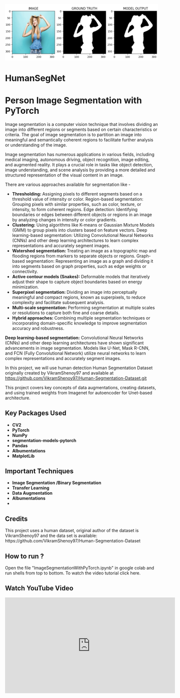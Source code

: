 <img src="Person Segmentation.png" alt="Person Segmentation.png model output">
<h1>HumanSegNet</h1>

# Person Image Segmentation with PyTorch
Image segmentation is a computer vision technique that involves dividing an image into different regions or segments based on certain characteristics or criteria. The goal of image segmentation is to partition an image into meaningful and semantically coherent regions to facilitate further analysis or understanding of the image.

Image segmentation has numerous applications in various fields, including medical imaging, autonomous driving, object recognition, image editing, and augmented reality. It plays a crucial role in tasks like object detection, image understanding, and scene analysis by providing a more detailed and structured representation of the visual content in an image.

There are various approaches available for segmentation like - 
<ul>
<li><b>Thresholding: </b>Assigning pixels to different segments based on a threshold value of intensity or color.
Region-based segmentation: Grouping pixels with similar properties, such as color, texture, or intensity, to form coherent regions.
Edge detection: Identifying boundaries or edges between different objects or regions in an image by analyzing changes in intensity or color gradients.
</li> 
  
<li><b>Clustering:</b> Using algorithms like K-means or Gaussian Mixture Models (GMM) to group pixels into clusters based on feature vectors.
Deep learning-based segmentation: Utilizing Convolutional Neural Networks (CNNs) and other deep learning architectures to learn complex representations and accurately segment images.
</li>
<li><b>Watershed segmentation: </b>Treating an image as a topographic map and flooding regions from markers to separate objects or regions.
Graph-based segmentation: Representing an image as a graph and dividing it into segments based on graph properties, such as edge weights or connectivity.
  </li>
</li>
<li><b>Active contour models (Snakes):</b> Deformable models that iteratively adjust their shape to capture object boundaries based on energy minimization.
  </li>
<li><b>Superpixel segmentation: </b>Dividing an image into perceptually meaningful and compact regions, known as superpixels, to reduce complexity and facilitate subsequent analysis.
  </li>
<li><b>Multi-scale segmentation: </b>Performing segmentation at multiple scales or resolutions to capture both fine and coarse details.
<li><b>Hybrid approaches: </b>Combining multiple segmentation techniques or incorporating domain-specific knowledge to improve segmentation accuracy and robustness.
</li>
</ul>

<b>Deep learning-based segmentation:</b> Convolutional Neural Networks (CNNs) and other deep learning architectures have shown significant advancements in image segmentation. Models like U-Net, Mask R-CNN, and FCN (Fully Convolutional Network) utilize neural networks to learn complex representations and accurately segment images.

In this project, we will use human detection Human Segmentation Dataset originally created by VikramShenoy97 and available at https://github.com/VikramShenoy97/Human-Segmentation-Dataset.git




This project covers key concepts of data augmentations, creating datasets, and using trained weights from Imagenet for autoencoder for Unet-based architecture.

<h2>Key Packages Used</h2>
<ul>
  <li><b> CV2</b></li>
  <li><b> PyTorch</b></li>
  <li><b>NumPy</b> </li>
  <li><b>segmentation-models-pytorch</b> </li>
  <li> <b> Pandas</b></li>
  <li><b> Albumentations</b></li>
  <li><b>MatplotLib</b></li>
</ul>

<h2>Important Techniques</h2>
<ul>
  <li><b> Image Segmentation /Binary Segmentation </b></li>
  <li><b> Transfer Learning </b></li>
  <li><b> Data Augmentation</b></li>
  <li><b>Albumentations </b></li>
  <li><b> </b></li>
  </ul>

<h2><b> Credits</b></h2>This project uses a human dataset, original author of the dataset is VikramShenoy97 and the data set is available: https://github.com/VikramShenoy97/Human-Segmentation-Dataset
<h2> How to run ?</h2>
Open the file "ImageSegmentationWithPyTorch.ipynb" in google colab and run shells from top to bottom. To watch the video tutorial click here.
<h2> Watch YouTube Video</h2>
<iframe width="560" height="315" src="https://www.youtube.com/embed/H40CYq5-eu4" title="YouTube video player" frameborder="0" allow="accelerometer; autoplay; clipboard-write; encrypted-media; gyroscope; picture-in-picture; web-share" allowfullscreen></iframe>
